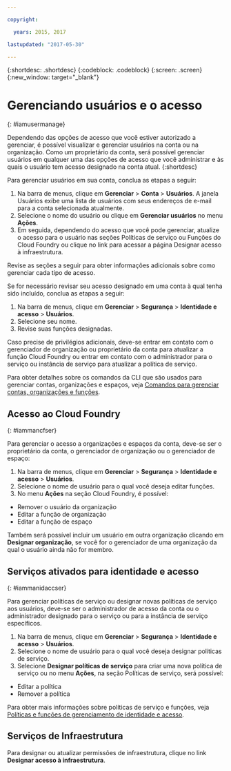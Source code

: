 ```yaml
---

copyright:

  years: 2015, 2017

lastupdated: "2017-05-30"

---
```


{:shortdesc: .shortdesc}
{:codeblock: .codeblock}
{:screen: .screen}
{:new_window: target="_blank"}

# Gerenciando usuários e o acesso
{: #iamusermanage}

Dependendo das opções de acesso que você estiver autorizado a gerenciar, é possível visualizar e
gerenciar usuários na conta ou na organização. Como um proprietário da conta, será possível gerenciar usuários em qualquer uma das opções de acesso que você administrar e às quais o usuário tem acesso designado na conta atual.
{:shortdesc}

Para gerenciar usuários em sua conta, conclua as etapas a seguir:

1. Na barra de menus, clique em **Gerenciar** &gt; **Conta** &gt; **Usuários**. A janela Usuários exibe uma lista de usuários com seus endereços de e-mail para a conta selecionada atualmente. 
2. Selecione o nome do usuário ou clique em **Gerenciar usuários** no menu **Ações**. 
3. Em seguida, dependendo do acesso que você pode gerenciar, atualize o acesso para o usuário nas seções Políticas de serviço ou Funções do Cloud Foundry ou clique no link para acessar a página Designar acesso à infraestrutura.

Revise as seções a seguir para obter informações adicionais sobre como gerenciar cada tipo de acesso.

Se for necessário revisar seu acesso designado em uma conta à qual tenha sido incluído, conclua as etapas a seguir:

1. Na barra de menus, clique em **Gerenciar** &gt; **Segurança** &gt; **Identidade e acesso** &gt; **Usuários**. 
2. Selecione seu nome. 
3. Revise suas funções designadas.

Caso precise de privilégios adicionais, deve-se entrar em contato com o gerenciador de organização ou proprietário da conta para atualizar a função Cloud Foundry ou entrar em contato com o administrador para o serviço ou instância de serviço para atualizar a política de serviço.

Para obter detalhes sobre os comandos da CLI que são usados para gerenciar contas, organizações e espaços, veja [Comandos para gerenciar contas, organizações e funções](https://console.stage1.bluemix.net/docs/cli/reference/bluemix_cli/bx_cli.html#bx_commands_acctorg).

## Acesso ao Cloud Foundry
{: #iammancfser}

Para gerenciar o acesso a organizações e espaços da conta, deve-se ser o proprietário da conta, o gerenciador de organização ou o gerenciador de espaço:

1. Na barra de menus, clique em **Gerenciar** &gt; **Segurança** &gt; **Identidade e acesso** &gt; **Usuários**. 
2. Selecione o nome de usuário para o qual você deseja editar funções.
3. No menu **Ações** na seção Cloud Foundry, é possível:

  * Remover o usuário da organização
  * Editar a função de organização
  * Editar a função de espaço

Também será possível incluir um usuário em outra organização clicando em **Designar organização**, se você for o gerenciador de uma organização da qual o usuário ainda não for membro. 


## Serviços ativados para identidade e acesso
{: #iammanidaccser}

Para gerenciar políticas de serviço ou designar novas políticas de serviço aos usuários, deve-se ser o administrador de acesso da conta ou o administrador designado para o serviço ou para a instância de serviço específicos.

1. Na barra de menus, clique em **Gerenciar** &gt; **Segurança** &gt; **Identidade e acesso** &gt; **Usuários**. 
2. Selecione o nome de usuário para o qual você deseja designar políticas de serviço.
3. Selecione **Designar políticas de serviço** para criar uma nova política de serviço ou no menu **Ações**, na seção Políticas de serviço, será possível:
  
  * Editar a política
  * Remover a política

Para obter mais informações sobre políticas de serviço e funções, veja [Políticas e funções de gerenciamento de identidade e acesso](/docs/iam/users_roles.html#iamusermanpol).

## Serviços de Infraestrutura

Para designar ou atualizar permissões de infraestrutura, clique no link **Designar acesso à infraestrutura**.
